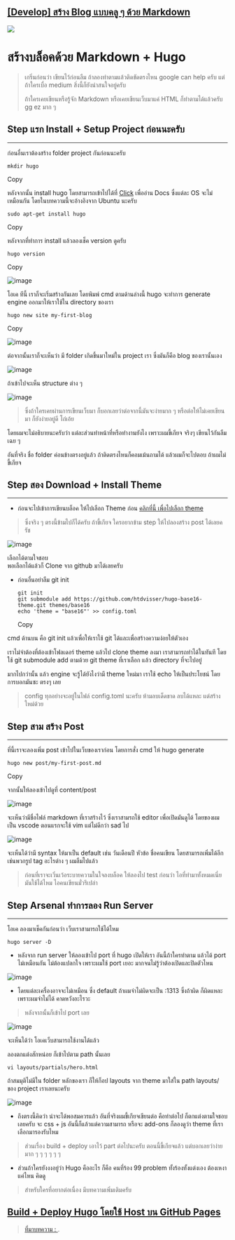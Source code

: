 
## [[Develop] สร้าง Blog แบบคลู ๆ ด้วย Markdown](https://bozzlab.github.io/post/hugo-blog/)

![](https://bozzlab.github.io/img/hugo.png)

# สร้างบล็อคด้วย Markdown + Hugo

> เกริ่นก่อนว่า เขียนไว้ก่อนลืม ถ้าลองทำตามแล้วติดขัดตรงไหน google can help ครับ แต่ถ้าใครเบื่อ medium สิ่งนี้ก็ยังน่าสนใจอยู่ครับ
> 
> ถ้าใครเคยเขียนหรือรู้จัก Markdown หรือเคยเขียนเว็บมาแค่ HTML ก็ทำตามได้แล้วครับ gg ez มาก ๆ

## Step แรก Install + Setup Project ก่อนนะครับ

----------

ก่อนอื่นเราต้องสร้าง folder project กันก่อนนะครับ

```shell
mkdir hugo

```

Copy

หลังจากนั้น install hugo โดยสามารถเข้าไปได้ที่  [Click](https://gohugo.io/getting-started/installing/)  เพื่ออ่าน Docs ซึ่งแต่ละ OS จะไม่เหมือนกัน โดยในบทความนี้จะอ้างอิงจาก Ubuntu นะครับ

```shell
sudo apt-get install hugo

```

Copy

หลังจากที่ทำการ install แล้วลองเช็ค version ดูครับ

```shell
hugo version

```

Copy

  
![image](https://bozzlab.github.io/img/hugo-p1.png)  

โอเค ทีนี้ เราก็จะเริ่มสร้างกันเลย โดยพิมพ์ cmd ตามด้านล่างนี้ hugo จะทำการ generate engine ออกมาให้เราใช้ใน directory ของเรา

```shell
hugo new site my-first-blog

```

Copy

  
![image](https://bozzlab.github.io/img/hugo-p2.png)  

ต่อจากนั้นเราก็จะเห็นว่า มี folder เกิดขึ้นมาใหม่ใน project เรา ซึ่งมันก็คือ blog ของเรานั้นเอง

  
![image](https://bozzlab.github.io/img/hugo-p3.png)  

ถ้าเข้าไปจะเห็น structure ต่าง ๆ

  
![image](https://bozzlab.github.io/img/hugo-p4.png)  

> ซึ่งถ้าใครเคยผ่านการเขียนเว็บมา ก็บอกเลยว่าต่อจากนี้มันจะง่ายมาก ๆ หรือต่อให้ไม่เคยเขียนมา ก็ยังง่ายอยู่ดี โถ่เอ้ย

โดยผมจะไม่อธิบายนะครับว่า แต่ละส่วนทำหน้าที่หรือทำงานยังไง เพราะผมขี้เกียจ จริงๆ เขียนไว้กันลืมเฉย ๆ

อันที่จริง ชื่อ folder ค่อนข้างตรงอยู่แล้ว ถ้าติดตรงไหนก็คอมเม้นถามได้ แล้วผมก็จะไปตอบ ถ้าผมไม่ขี้เกียจ

## Step สอง Download + Install Theme

----------

-   ก่อนจะไปเข้าการเขียนบล็อค ให้ไปเลือก Theme ก่อน  [คลิกที่นี้ เพื่อไปเลือก theme](https://themes.gohugo.io/)

> ซึ่งจริง ๆ ตรงนี้ข้ามไปก็ได้ครับ ถ้าขี้เกียจ ใครอยากข้าม step ให้ไปลองสร้าง post ได้เลยครัช

  
![image](https://bozzlab.github.io/img/hugo-theme.png)  

เลือกได้ตามใจชอบ  
พอเลือกได้แล้วก็ Clone จาก github มาได้เลยครับ

-   ก่อนอื่นอย่าลืม git init
    
    ```shell
    git init 
    git submodule add https://github.com/htdvisser/hugo-base16-theme.git themes/base16  
    echo 'theme = "base16"' >> config.toml
    
    ```
    
    Copy
    

cmd ด้านบน คือ git init แล้วเพื่อให้เราใช้ git ได้และเพื่อสร้างความง่อยให้ตัวเอง

เราไม่จำต้องที่ต้องเข้าโฟลเดอร์ theme แล้วไป clone theme ลงมา เราสามารถทำได้ในทันที โดยใช้ git submodule add ตามด้วย git theme ที่เราเลือก แล้ว directory ที่จะไปอยู๋

มากไปกว่านั้น แล้ว engine จะรู้ได้ยังไงว่ามี theme ใหม่มา เราใช้ echo ให้เป็นประโยชน์ โดยการบอกมันซะ ตรงๆ เลย

> config ทุกอย่างจะอยู่ในไฟล์ config.toml นะครับ ห้ามลบเด็ดขาด ลบได้แหละ แต่สร้างใหม่ด้วย

## Step สาม สร้าง Post

----------

ที่นี้เราจะลองเพิ่ม post เข้าไปในเว็บของเราก่อน โดยการสั่ง cmd ให้ hugo generate

```shell
hugo new post/my-first-post.md

```

Copy

จากนั้นให้ลองเข้าไปดูที่ content/post

  
![image](https://bozzlab.github.io/img/hugo-list-blog-1.png)  

จะเห็นว่ามีชื่อไฟล์ markdown ที่เราสร้างไว้ ซึ่งเราสามรถใช้ editor เพื่อเปิดมันดูได้ โดยของผมเป็น vscode ตอนแรกจะใช้ vim แต่ไม่ดีกว่า sad ไป

![image](https://bozzlab.github.io/img/hugo-blog-1.png)

จะเห็นได้ว่ามี syntax ให้มาเป็น default เช่น วันเดือนปี หัวข้อ ชื่อคนเขียน โดยสามารถเพิ่มได้อีก เช่นพวกรูป tag อะไรต่าง ๆ ผมลืมไปแล้ว

> ก่อนที่เราจะเวิ่นเว้อระบายความในใจลงบล็อค ให้ลองไป test ก่อนว่า ไอที่ทำมาทั้งหมดเนี่ย มันใช้ได้ไหม ไอคนเขียนมั่วรึเปล่า

## Step Arsenal ทำการลอง Run Server

----------

โอเค ลองมาเช็คกันก่อนว่า เว็บเราสามารถใช้ได้ไหม

```shell
hugo server -D

```

-   หลังจาก run server ให้ลองเข้าไป port ที่ hugo เปิดให้เรา อันนี้ถ้าใครทำตาม แล้วได้ port ไม่เหมือนกัน ไม่ต้องแปลกใจ เพราะผมใช้ port เยอะ มากจนไม่รู้ว่าต้องเปิดและปิดตัวไหน

![image](https://bozzlab.github.io/img/hugo-serv.png)

-   โดยแต่ละเครื่องอาจจะไม่เหมือน ซึ่ง default ถ้าผมจำไม่ผิดจะเป็น :1313 ซึ่งถ้าผิด ก็ผิดแหละ เพราะผมจำไม่ได้ คาดหวังอะไรวะ

> หลังจากนั้นก็เข้าไป port เลย

![image](https://bozzlab.github.io/img/hugo-runweb.png)

จะเห็นได้ว่า โอเคเว็บสามารถใช้งานได้แล้ว

ลองตกแต่งสักหน่อย ก็เข้าไปตาม path นั้นเลย

```shell
vi layouts/partials/hero.html 

```


ถ้าสมมุติไม่มีใน folder หลักของเรา ก็ให้ก็อป layouts จาก theme มาใส่ใน path layouts/ ของ project เราเลยนะครับ

![image](https://bozzlab.github.io/img/hugo-cm.png)

-   ถึงตรงนี้คิดว่า น่าจะได้พอสมควรแล้ว อันที่จริงผมขี้เกียจเขียนต่อ คือท่าต่อไป ก็ตกแต่งตามใจชอบเลยครับ จะ css + js อันนี้ก็แล้วแต่ความสามารถ หรือจะ add-ons ก็ลองดูว่า theme ที่เราเลือกมารองรับไหม

> ส่วนเรื่อง build + deploy เอาไว้ part ต่อไปนะครับ ตอนนี้ขี้เกียจแล้ว แต่บอกเลยว่าง่ายมาก ๆ ๆ ๆ ๆ ๆ ๆ

-   ส่วนถ้าใครยังงงอยู่ว่า Hugo คืออะไร ก็คือ คนที่ร้อง 99 problem ทั้งร้องทั้งแต่งเอง ต้องเหงาแค่ไหน คิดดู

> สำหรับใครที่อยากต่อเนื่อง มีบทความเพิ่มเติมครับ

## [Build + Deploy Hugo โดยใช้ Host บน GitHub Pages](https://bozzlab.github.io/post/hugo-build/)

>[ที่มาบทความ : ](https://bozzlab.github.io/post/hugo-blog/).
<!--stackedit_data:
eyJoaXN0b3J5IjpbMzQ3MjExOTc5LDEwNDE0ODU0NjYsLTExMj
cyMTUxODddfQ==
-->